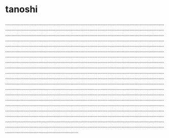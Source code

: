 # tanoshi
.........................................................................................................................................................................................................................................................................................................................................................................................................................................................................................................................................................................................................................................................................................................................................................................................................................................................................................................................................................................................................................................................................................................................................................................................................................................................................................................................................................................................................................................................................................................................................................................................................................................................................................................................................................................................................................................................................................................................................................................................................................................................................................................................................................................................................................................................................................................................................................................................................................................................................................................................................................................................................................................